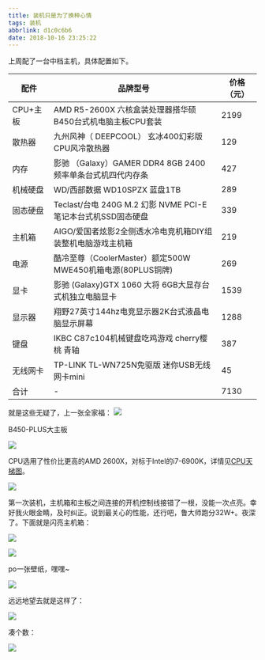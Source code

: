 ```yaml
---
title: 装机只是为了换种心情
tags: 装机
abbrlink: d1c0c6b6
date: 2018-10-16 23:25:22
---
```



上周配了一台中档主机，具体配置如下。

| 配件 | 品牌型号 | 价格（元） |
| ------ | ------ | ------ |
| CPU+主板| AMD R5-2600X 六核盒装处理器搭华硕B450台式机电脑主板CPU套装 | 2199 |
| 散热器 | 九州风神（ DEEPCOOL） 玄冰400幻彩版CPU风冷散热器 | 129 |
|内存|影驰 （Galaxy）GAMER DDR4 8GB 2400 频率单条台式机四代内存条|427|
|机械硬盘|WD/西部数据 WD10SPZX 蓝盘1TB|289|
|固态硬盘|Teclast/台电 240G M.2 幻影 NVME PCI-E笔记本台式机SSD固态硬盘|339|
|主机箱|AIGO/爱国者炫影2全侧透水冷电竞机箱DIY组装整机电脑游戏主机箱|219|
|电源|酷冷至尊（CoolerMaster）额定500W MWE450机箱电源(80PLUS铜牌)|269|
|显卡|影驰 (Galaxy)GTX 1060 大将 6GB大显存台式机独立电脑显卡|1539|
|显示器|翔野27英寸144hz电竞显示器2K台式液晶电脑显示屏幕|1288|
|键盘|IKBC C87c104机械键盘吃鸡游戏 cherry樱桃 青轴|387|
|无线网卡|TP-LINK TL-WN725N免驱版 迷你USB无线网卡mini|45|
|合计|-|7130|


就是这些无疑了，上一张全家福：
![](https://qcloud.coding.net/u/vincentqin/p/blogResource/git/raw/master/new-pc/family.jpg)

<!--more-->

B450-PLUS大主板

![](https://qcloud.coding.net/u/vincentqin/p/blogResource/git/raw/master/new-pc/matherboard.jpg)

CPU选用了性价比更高的AMD 2600X，对标于Intel的i7-6900K，详情见[CPU天梯图](http://www.mydrivers.com/zhuanti/tianti/cpu/)。

![](https://qcloud.coding.net/u/vincentqin/p/blogResource/git/raw/master/new-pc/amd.jpg)

第一次装机，主机箱和主板之间连接的开机控制线接错了一根，没能一次点亮。幸好我火眼金睛，及时纠正。说到最关心的性能，还行吧，鲁大师跑分32W+。夜深了。下面就是闪亮主机箱：

![](https://qcloud.coding.net/u/vincentqin/p/blogResource/git/raw/master/new-pc/pc-box.jpg)

![](https://qcloud.coding.net/u/vincentqin/p/blogResource/git/raw/master/new-pc/pc-part.jpg)


po一张壁纸，嘿嘿~

![](https://qcloud.coding.net/u/vincentqin/p/blogResource/git/raw/master/new-pc/desktop.png)

远远地望去就是这样了：

![](https://qcloud.coding.net/u/vincentqin/p/blogResource/git/raw/master/new-pc/desktop-all.jpg)

凑个数：

![](https://qcloud.coding.net/u/vincentqin/p/blogResource/git/raw/master/new-pc/wall-st.jpg)
